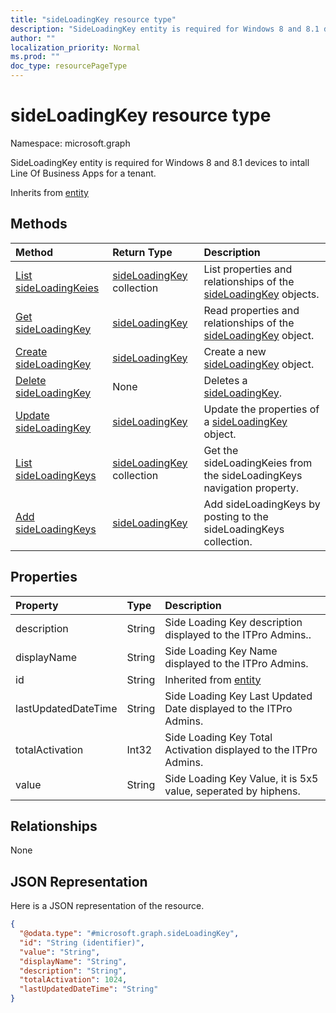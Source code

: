 ```yaml
---
title: "sideLoadingKey resource type"
description: "SideLoadingKey entity is required for Windows 8 and 8.1 devices to intall Line Of Business Apps for a tenant."
author: ""
localization_priority: Normal
ms.prod: ""
doc_type: resourcePageType
---
```


# sideLoadingKey resource type


Namespace: microsoft.graph

SideLoadingKey entity is required for Windows 8 and 8.1 devices to intall Line Of Business Apps for a tenant.


Inherits from [entity](../resources/entity.md)

## Methods
|Method|Return Type|Description|
|:---|:---|:---|
|[List sideLoadingKeies](../api/sideloadingkey-list.md)|[sideLoadingKey](../resources/sideloadingkey.md) collection|List properties and relationships of the [sideLoadingKey](../resources/sideloadingkey.md) objects.|
|[Get sideLoadingKey](../api/sideloadingkey-get.md)|[sideLoadingKey](../resources/sideloadingkey.md)|Read properties and relationships of the [sideLoadingKey](../resources/sideloadingkey.md) object.|
|[Create sideLoadingKey](../api/sideloadingkey-create.md)|[sideLoadingKey](../resources/sideloadingkey.md)|Create a new [sideLoadingKey](../resources/sideloadingkey.md) object.|
|[Delete sideLoadingKey](../api/sideloadingkey-delete.md)|None|Deletes a [sideLoadingKey](../resources/sideloadingkey.md).|
|[Update sideLoadingKey](../api/sideloadingkey-update.md)|[sideLoadingKey](../resources/sideloadingkey.md)|Update the properties of a [sideLoadingKey](../resources/sideloadingkey.md) object.|
|[List sideLoadingKeys](../api/intune-apps-deviceappmanagement-list-sideloadingkeys.md)|[sideLoadingKey](../resources/sideloadingkey.md) collection|Get the sideLoadingKeies from the sideLoadingKeys navigation property.|
|[Add sideLoadingKeys](../api/intune-apps-deviceappmanagement-post-sideloadingkeys.md)|[sideLoadingKey](../resources/sideloadingkey.md)|Add sideLoadingKeys by posting to the sideLoadingKeys collection.|

## Properties
|Property|Type|Description|
|:---|:---|:---|
|description|String|Side Loading Key description displayed to the ITPro Admins..|
|displayName|String|Side Loading Key Name displayed to the ITPro Admins.|
|id|String| Inherited from [entity](../resources/entity.md)|
|lastUpdatedDateTime|String|Side Loading Key Last Updated Date displayed to the ITPro Admins.|
|totalActivation|Int32|Side Loading Key Total Activation displayed to the ITPro Admins.|
|value|String|Side Loading Key Value, it is 5x5 value, seperated by hiphens.|

## Relationships
None

## JSON Representation
Here is a JSON representation of the resource.
<!-- {
  "blockType": "resource",
  "keyProperty": "id",
  "@odata.type": "microsoft.graph.sideLoadingKey",
  "baseType": "microsoft.graph.entity",
  "openType": false
}
-->
``` json
{
  "@odata.type": "#microsoft.graph.sideLoadingKey",
  "id": "String (identifier)",
  "value": "String",
  "displayName": "String",
  "description": "String",
  "totalActivation": 1024,
  "lastUpdatedDateTime": "String"
}
```

